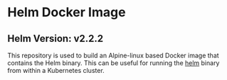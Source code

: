 # Helm Docker Image

## Helm Version: v2.2.2

This repository is used to build an Alpine-linux based Docker image that contains the Helm binary. This can be useful for running the [helm](https://github.com/kubernetes/helm) binary from within a Kubernetes cluster.


